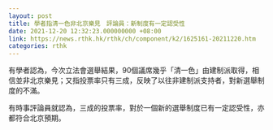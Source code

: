 ```yaml
---
layout: post
title: 學者指清一色非北京樂見　評論員：新制度有一定認受性
date: 2021-12-20 12:32:23.000000000 +08:00
link: https://news.rthk.hk/rthk/ch/component/k2/1625161-20211220.htm
categories: rthk
---
```


有學者認為，今次立法會選舉結果，90個議席幾乎「清一色」由建制派取得，相信並非北京樂見；又指投票率只有三成，反映了以往非建制派支持者，對新選舉制度的不滿。

有時事評論員就認為，三成的投票率，對於一個新的選舉制度已有一定認受性，亦都符合北京預期。
